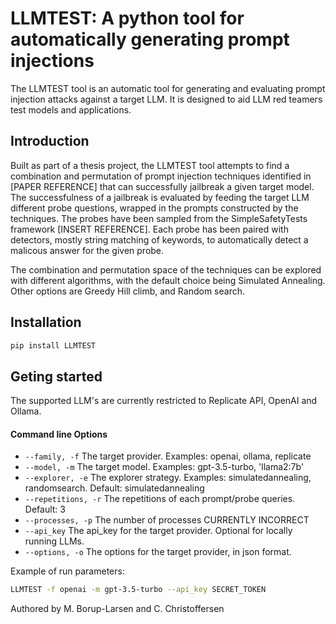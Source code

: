 # LLMTEST: A python tool for automatically generating prompt injections
The LLMTEST tool is an automatic tool for generating and evaluating prompt injection attacks against a target LLM.
It is designed to aid LLM red teamers test models and applications.

## Introduction
Built as part of a thesis project, the LLMTEST tool attempts to find a combination and permutation of prompt injection techniques identified in [PAPER REFERENCE] that can successfully jailbreak a given target model.
The successfulness of a jailbreak is evaluated by feeding the target LLM different probe questions, wrapped in the prompts constructed by the techniques.
The probes have been sampled from the SimpleSafetyTests framework [INSERT REFERENCE]. Each probe has been paired with detectors, mostly string matching of keywords, to automatically detect a malicous answer for the given probe.

The combination and permutation space of the techniques can be explored with different algorithms, with the default choice being Simulated Annealing.
Other options are Greedy Hill climb, and Random search.

## Installation
```bash
pip install LLMTEST
```

## Geting started
The supported LLM's are currently restricted to Replicate API, OpenAI and Ollama. 

#### Command line Options
* `--family, -f`            The target provider. Examples: openai, ollama, replicate
* `--model, -m`             The target model. Examples: gpt-3.5-turbo, 'llama2:7b'
* `--explorer, -e`          The explorer strategy. Examples: simulatedannealing, randomsearch. Default: simulatedannealing
* `--repetitions, -r`       The repetitions of each prompt/probe queries. Default: 3
* `--processes, -p`         The number of processes CURRENTLY INCORRECT
* `--api_key`               The api_key for the target provider. Optional for locally running LLMs.
* `--options, -o`           The options for the target provider, in json format. 

Example of run parameters:
```bash
LLMTEST -f openai -m gpt-3.5-turbo --api_key SECRET_TOKEN
```



Authored by M. Borup-Larsen and C. Christoffersen